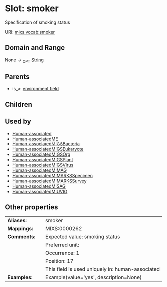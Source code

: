 
# Slot: smoker


Specification of smoking status

URI: [mixs.vocab:smoker](https://w3id.org/mixs/vocab/smoker)


## Domain and Range

None ->  <sub>OPT</sub> [String](types/String.md)

## Parents

 *  is_a: [environment field](environment_field.md)

## Children


## Used by

 * [Human-associated](Human-associated.md)
 * [Human-associatedME](Human-associatedME.md)
 * [Human-associatedMIGSBacteria](Human-associatedMIGSBacteria.md)
 * [Human-associatedMIGSEukaryote](Human-associatedMIGSEukaryote.md)
 * [Human-associatedMIGSOrg](Human-associatedMIGSOrg.md)
 * [Human-associatedMIGSPlant](Human-associatedMIGSPlant.md)
 * [Human-associatedMIGSVirus](Human-associatedMIGSVirus.md)
 * [Human-associatedMIMAG](Human-associatedMIMAG.md)
 * [Human-associatedMIMARKSSpecimen](Human-associatedMIMARKSSpecimen.md)
 * [Human-associatedMIMARKSSurvey](Human-associatedMIMARKSSurvey.md)
 * [Human-associatedMISAG](Human-associatedMISAG.md)
 * [Human-associatedMIUVIG](Human-associatedMIUVIG.md)

## Other properties

|  |  |  |
| --- | --- | --- |
| **Aliases:** | | smoker |
| **Mappings:** | | MIXS:0000262 |
| **Comments:** | | Expected value: smoking status |
|  | | Preferred unit:  |
|  | | Occurrence: 1 |
|  | | Position: 17 |
|  | | This field is used uniquely in: human-associated |
| **Examples:** | | Example(value='yes', description=None) |

